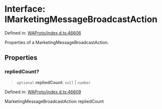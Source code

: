 # Interface: IMarketingMessageBroadcastAction

Defined in: [WAProto/index.d.ts:46606](https://github.com/Fokusdotid/bail/blob/fcd0cec6f26de1fb545eb2e03fa5c63fbad99d3d/WAProto/index.d.ts#L46606)

Properties of a MarketingMessageBroadcastAction.

## Properties

### repliedCount?

> `optional` **repliedCount**: `null` \| `number`

Defined in: [WAProto/index.d.ts:46609](https://github.com/Fokusdotid/bail/blob/fcd0cec6f26de1fb545eb2e03fa5c63fbad99d3d/WAProto/index.d.ts#L46609)

MarketingMessageBroadcastAction repliedCount
